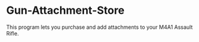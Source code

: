 # Gun-Attachment-Store
This program lets you purchase and add attachments to your M4A1 Assault Rifle.
